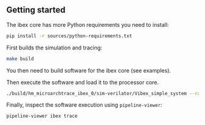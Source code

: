 ## Getting started

The ibex core has more Python requirements you need to install:

```bash
pip install -r sources/python-requirements.txt
```

First builds the simulation and tracing:

```bash
make build
```

You then need to build software for the ibex core (see examples).

Then execute the software and load it to the processor core.

```bash
./build/hm_microarchtrace_ibex_0/sim-verilator/Vibex_simple_system --raminit=<your-program>.vmem```
```

Finally, inspect the software execution using `pipeline-viewer`:

```bash
pipeline-viewer ibex trace
```